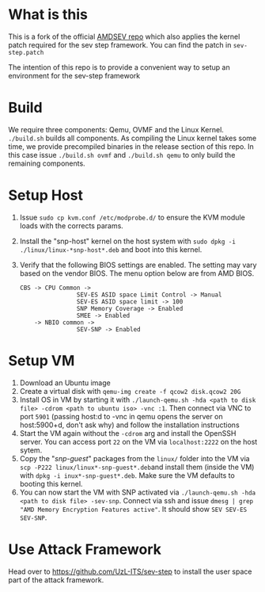 # What is this

This is a fork of the official [AMDSEV repo](https://github.com/AMDESE/AMDSEV) which also applies the kernel patch required for the sev step
framework. You can find the patch in `sev-step.patch`

The intention of this repo is to provide a convenient way to setup
an environment for the sev-step framework

# Build
We require three components: Qemu, OVMF and the Linux Kernel.
`./build.sh` builds all components.
As compiling the Linux kernel takes some time, we provide precompiled
binaries in the release section of this repo. In this case
issue `./build.sh ovmf` and `./build.sh qemu` to only build the remaining
components.

# Setup Host

1) Issue `sudo cp kvm.conf /etc/modprobe.d/` to ensure the KVM module loads
with the corrects params.

2) Install the "snp-host" kernel on the host system with
`sudo dpkg -i ./linux/linux-*snp-host*.deb` and boot into this kernel.

3) Verify that the following BIOS settings are enabled. The setting may vary based on the vendor BIOS. The menu option below are from AMD BIOS. 
    ```
    CBS -> CPU Common ->
                    SEV-ES ASID space Limit Control -> Manual
                    SEV-ES ASID space limit -> 100
                    SNP Memory Coverage -> Enabled 
                    SMEE -> Enabled
        -> NBIO common ->
                    SEV-SNP -> Enabled
    ```


# Setup VM

1) Download an Ubuntu image
2) Create a virtual disk with `qemu-img create -f qcow2 disk.qcow2 20G`
3) Install OS in VM by starting it with `./launch-qemu.sh -hda <path to disk file> -cdrom <path to ubuntu iso> -vnc :1`. Then connect via VNC to port `5901` (passing host:d to -vnc in qemu opens the server on host:5900+d, don't ask why) and follow the installation instructions
4) Start the VM again without the `-cdrom` arg and install the OpenSSH server. You can access port `22` on the VM via  `localhost:2222` on the host sytem.
5) Copy the "*snp-guest*" packages from the `linux/` folder into the VM via `scp -P222 linux/linux*-snp-guest*.deb`and install them (inside the VM) with `dpkg -i inux*-snp-guest*.deb`. Make sure the VM defaults to booting this kernel.
6) You can now start the VM with SNP activated via `./launch-qemu.sh -hda <path to disk file> -sev-snp`. Connect via ssh and issue `dmesg | grep "AMD Memory Encryption Features active"`. It should show `SEV SEV-ES SEV-SNP`.

# Use Attack Framework
Head over to https://github.com/UzL-ITS/sev-step to install the user space part of the attack framework.